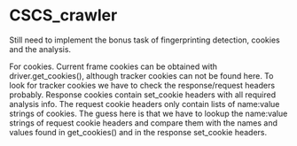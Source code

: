 # CSCS_crawler

Still need to implement the bonus task of fingerprinting detection, cookies and the analysis.

For cookies. Current frame cookies can be obtained with driver.get_cookies(), although tracker cookies can not be found here. To look for tracker cookies we have to check the response/request headers probably. Response cookies contain set_cookie headers with all required analysis info. The request cookie headers only contain lists of name:value strings of cookies. The guess here is that we have to lookup the name:value strings of request cookie headers and compare them with the names and values found in get_cookies() and in the response set_cookie headers.
